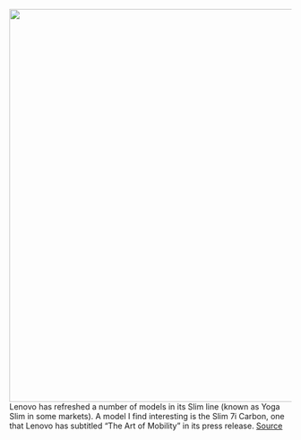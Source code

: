 <img src='https://cdn.vox-cdn.com/thumbor/SjuwFdk4kS_57EsnZFLELxg3W4M=/0x0:2040x1360/1200x800/filters:focal(857x517:1183x843)/cdn.vox-cdn.com/uploads/chorus_image/image/70834531/mchin_200722_5194_0002.0.jpg' width='700px' /><br/>
Lenovo has refreshed a number of models in its Slim line (known as Yoga Slim in some markets). A model I find interesting is the Slim 7i Carbon, one that Lenovo has subtitled “The Art of Mobility” in its press release.
<a href='https://www.theverge.com/2022/5/5/23055295/lenovo-slim-7i-carbon-9i-pro-x-laptop-release-date-specs-price'> Source <a/>